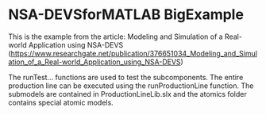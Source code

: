 # NSA-DEVSforMATLAB BigExample

This is the example from the article: Modeling and Simulation of a Real-world Application using NSA-DEVS (https://www.researchgate.net/publication/376651034_Modeling_and_Simulation_of_a_Real-world_Application_using_NSA-DEVS)

The runTest... functions are used to test the subcomponents.
The entire production line can be executed using the runProductionLine function.
The submodels are contained in ProductionLineLib.slx and the atomics folder contains special atomic models.